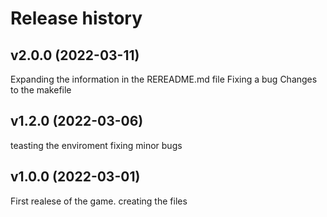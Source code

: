 Release history
========================

v2.0.0 (2022-03-11)
------------------------
Expanding the information in the REREADME.md file
Fixing a bug 
Changes to the makefile 


v1.2.0 (2022-03-06)
------------------------
teasting the enviroment 
fixing minor bugs 

v1.0.0 (2022-03-01)
------------------------
 First realese of the game. 
 creating the files 
